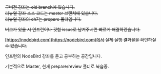 ~~구버전 강좌는 old branch에 있습니다.~~  
~~리뉴얼 강좌 소스 코드는 master 브랜치에 있습니다.~~  
~~리뉴얼 강좌의 ch7는 prepare 폴더입니다.~~

~~버그가 있을 시 인프런이나 깃헙 issue로 남겨주시면 빠르게 해결하겠습니다.~~

~~[https://nodebird.com](https://nodebird.com)에서 실제 실행 결과물을 확인하실 수 있습니다.~~

인프런의 NodeBird 강좌를 듣고 공부하는 공간입니다.

기본적으로 Master, 현재 prepare/review 폴더로 복습중.
